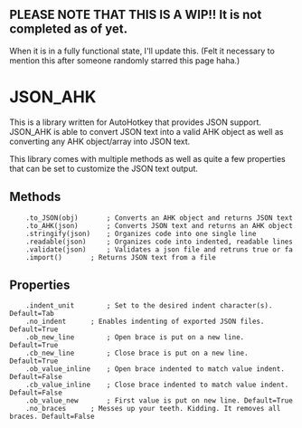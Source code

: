 ## PLEASE NOTE THAT THIS IS A WIP!! It is not completed as of yet.
When it is in a fully functional state, I'll update this.
(Felt it necessary to mention this after someone randomly starred this page haha.)

# JSON_AHK

This is a library written for AutoHotkey that provides JSON support.
JSON_AHK is able to convert JSON text into a valid AHK object as well as converting any AHK object/array into JSON text.

This library comes with multiple methods as well as quite a few properties that can be set to customize the JSON text output.


## Methods  
```AutoHotkey
	.to_JSON(obj)		; Converts an AHK object and returns JSON text  
	.to_AHK(json)		; Converts JSON text and returns an AHK object  
	.stringify(json)	; Organizes code into one single line  
	.readable(json)		; Organizes code into indented, readable lines  
	.validate(json)		; Validates a json file and retruns true or fa  
	.import()		; Returns JSON text from a file  
```

## Properties  
```AutoHotkey
	.indent_unit		; Set to the desired indent character(s). Default=Tab  
	.no_indent		; Enables indenting of exported JSON files. Default=True  
	.ob_new_line		; Open brace is put on a new line. Default=True  
	.cb_new_line		; Close brace is put on a new line. Default=True  
	.ob_value_inline	; Open brace indented to match value indent. Default=False  
	.cb_value_inline	; Close brace indented to match value indent. Default=False  
	.ob_value_new		; First value is put on new line. Default=True  
	.no_braces		; Messes up your teeth. Kidding. It removes all braces. Default=False  
```

